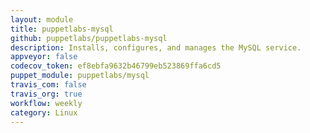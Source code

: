 ```yaml
---
layout: module
title: puppetlabs-mysql
github: puppetlabs/puppetlabs-mysql
description: Installs, configures, and manages the MySQL service.
appveyor: false
codecov_token: ef8ebfa9632b46799eb523869ffa6cd5
puppet_module: puppetlabs/mysql
travis_com: false
travis_org: true
workflow: weekly
category: Linux
---
```


